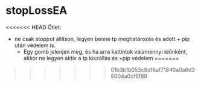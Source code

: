 # stopLossEA

<<<<<<< HEAD
Ötlet:
* ne csak stoppot állítson, legyen benne tp meghatározás és adott + pip után védelem is.
   * Egy gomb jelenjen meg, és ha arra kattintok valamennyi időnként, akkor ne legyen aktív a tp kiszállás és +pip védelem
=======
>>>>>>> 01b3b1b053c8df6af71840a0a6d38004a0cf6f88
